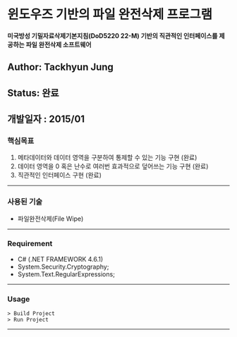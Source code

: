 # 윈도우즈 기반의 파일 완전삭제 프로그램
#### 미국방성 기밀자료삭제기본지침(DoD5220 22-M) 기반의 직관적인 인터페이스를 제공하는 파일 완전삭제 소프트웨어

## Author: Tackhyun Jung

## Status: 완료

## 개발일자 : 2015/01

### 핵심목표
1) 메타데이터와 데이터 영역을 구분하여 통제할 수 있는 기능 구현 (완료)
2) 데이터 영역을 0 혹은 난수로 여러번 효과적으로 덮어쓰는 기능 구현 (완료)
3) 직관적인 인터페이스 구현 (완료)

---

### 사용된 기술
* 파일완전삭제(File Wipe)

---

### Requirement
* C# (.NET FRAMEWORK 4.6.1)
* System.Security.Cryptography;
* System.Text.RegularExpressions;

---

### Usage

```
> Build Project
> Run Project
```

---

